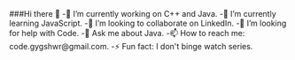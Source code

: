 

<!--
**ysh-x/ysh-x** is a ✨ _special_ ✨ repository because its `README.md` (this file) appears on your GitHub profile.
--!>

###Hi there 👋


-🔭 I’m currently working on C++ and Java. 
-🌱 I’m currently learning JavaScript.    
-👯 I’m looking to collaborate on LinkedIn. 
-🤔 I’m looking for help with Code. 
-💬 Ask me about Java. 
-📫 How to reach me: code.gygshwr@gmail.com. 
-⚡ Fun fact: I don't binge watch series. 

